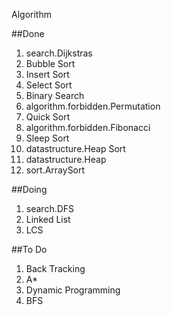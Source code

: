 Algorithm

##Done
1. search.Dijkstras
2. Bubble Sort
3. Insert Sort
4. Select Sort
5. Binary Search
6. algorithm.forbidden.Permutation
7. Quick Sort
8. algorithm.forbidden.Fibonacci
9. Sleep Sort
10. datastructure.Heap Sort
11. datastructure.Heap
12. sort.ArraySort


##Doing
1. search.DFS
2. Linked List
3. LCS

##To Do
1. Back Tracking
2. A*
3. Dynamic Programming
4. BFS
